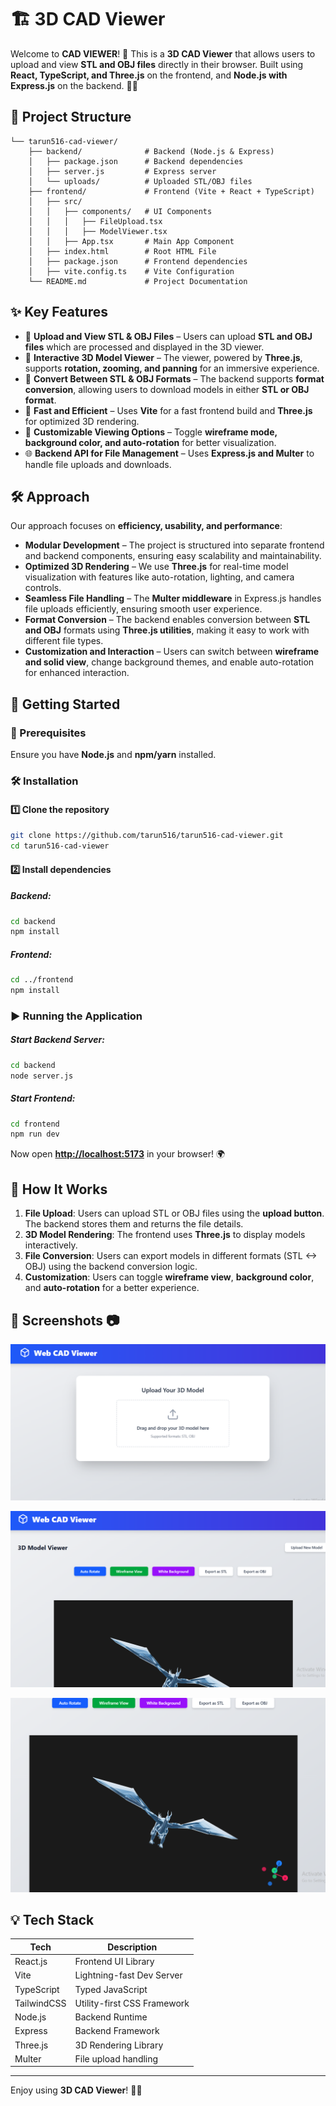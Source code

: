 # 🏗️ 3D CAD Viewer

Welcome to **CAD VIEWER**! 🚀 This is a **3D CAD Viewer** that allows users to upload and view **STL and OBJ files** directly in their browser. Built using **React, TypeScript, and Three.js** on the frontend, and **Node.js with Express.js** on the backend. 🎨📐

## 📂 Project Structure

```
└── tarun516-cad-viewer/
    ├── backend/              # Backend (Node.js & Express)
    │   ├── package.json      # Backend dependencies
    │   ├── server.js         # Express server
    │   └── uploads/          # Uploaded STL/OBJ files
    ├── frontend/             # Frontend (Vite + React + TypeScript)
    │   ├── src/
    │   │   ├── components/   # UI Components
    │   │   │   ├── FileUpload.tsx
    │   │   │   ├── ModelViewer.tsx
    │   │   ├── App.tsx       # Main App Component
    │   ├── index.html        # Root HTML File
    │   ├── package.json      # Frontend dependencies
    │   ├── vite.config.ts    # Vite Configuration
    └── README.md             # Project Documentation
```

## ✨ Key Features

- 🔼 **Upload and View STL & OBJ Files** – Users can upload **STL and OBJ files** which are processed and displayed in the 3D viewer.
- 📐 **Interactive 3D Model Viewer** – The viewer, powered by **Three.js**, supports **rotation, zooming, and panning** for an immersive experience.
- 🔄 **Convert Between STL & OBJ Formats** – The backend supports **format conversion**, allowing users to download models in either **STL or OBJ format**.
- 🚀 **Fast and Efficient** – Uses **Vite** for a fast frontend build and **Three.js** for optimized 3D rendering.
- 🎨 **Customizable Viewing Options** – Toggle **wireframe mode, background color, and auto-rotation** for better visualization.
- 🌐 **Backend API for File Management** – Uses **Express.js and Multer** to handle file uploads and downloads.

## 🛠️ Approach

Our approach focuses on **efficiency, usability, and performance**:

- **Modular Development** – The project is structured into separate frontend and backend components, ensuring easy scalability and maintainability.
- **Optimized 3D Rendering** – We use **Three.js** for real-time model visualization with features like auto-rotation, lighting, and camera controls.
- **Seamless File Handling** – The **Multer middleware** in Express.js handles file uploads efficiently, ensuring smooth user experience.
- **Format Conversion** – The backend enables conversion between **STL and OBJ** formats using **Three.js utilities**, making it easy to work with different file types.
- **Customization and Interaction** – Users can switch between **wireframe and solid view**, change background themes, and enable auto-rotation for enhanced interaction.

## 🚀 Getting Started

### 🔧 Prerequisites

Ensure you have **Node.js** and **npm/yarn** installed.

### 🛠️ Installation

#### 1️⃣ Clone the repository

```sh
git clone https://github.com/tarun516/tarun516-cad-viewer.git
cd tarun516-cad-viewer
```

#### 2️⃣ Install dependencies

##### Backend:

```sh
cd backend
npm install
```

##### Frontend:

```sh
cd ../frontend
npm install
```

### ▶️ Running the Application

##### Start Backend Server:

```sh
cd backend
node server.js
```

##### Start Frontend:

```sh
cd frontend
npm run dev
```

Now open **[http://localhost:5173](http://localhost:5173)** in your browser! 🌍

## 📌 How It Works

1. **File Upload**: Users can upload STL or OBJ files using the **upload button**. The backend stores them and returns the file details.
2. **3D Model Rendering**: The frontend uses **Three.js** to display models interactively.
3. **File Conversion**: Users can export models in different formats (STL <-> OBJ) using the backend conversion logic.
4. **Customization**: Users can toggle **wireframe view**, **background color**, and **auto-rotation** for a better experience.

## 📸 Screenshots 📷
![alt text](image.png)

![alt text](image-2.png)

![alt text](image-1.png)


## 💡 Tech Stack

| Tech        | Description                 |
| ----------- | --------------------------- |
| React.js    | Frontend UI Library         |
| Vite        | Lightning-fast Dev Server   |
| TypeScript  | Typed JavaScript            |
| TailwindCSS | Utility-first CSS Framework |
| Node.js     | Backend Runtime             |
| Express     | Backend Framework           |
| Three.js    | 3D Rendering Library        |
| Multer      | File upload handling        |

---

Enjoy using **3D CAD Viewer**! 🎉🚀

